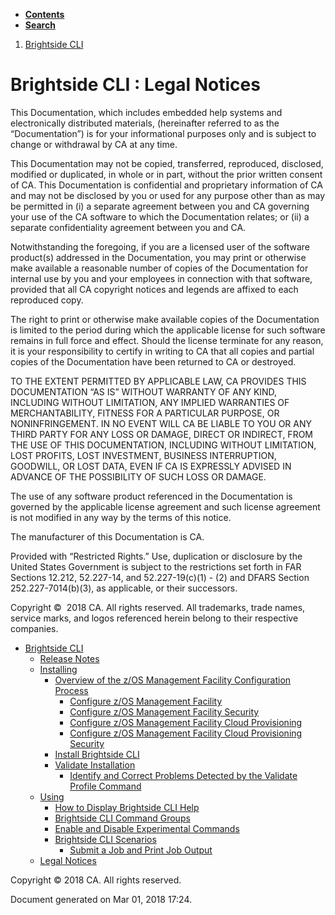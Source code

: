 <div id="page">

<div id="main" class="aui-page-panel">

<div class="aui-page-panel-nav">

<div class="aui-navgroup-inner">

<div id="tabs-nav" class="aui-tabs horizontal-tabs">

  - [**Contents**](#tabs-navigation)
  - [**Search**](#tabs-search)

<div id="tabs-navigation" class="tabs-pane active-pane" data-current-page-id="38207496">

</div>

<div id="tabs-search" class="tabs-pane">

</div>

</div>

</div>

</div>

<div class="section aui-page-panel-content">

<div id="main-header">

<div id="breadcrumb-section">

1.  <span> [Brightside CLI](index.html) </span>

</div>

# <span id="title-text"> Brightside CLI : Legal Notices </span>

</div>

<div id="content" class="view">

<div class="page-metadata">

</div>

<div id="main-content" class="wiki-content group">

This Documentation, which includes embedded help systems and
electronically distributed materials, (hereinafter referred to as the
“Documentation”) is for your informational purposes only and is
subject to change or withdrawal by CA at any time.

This Documentation may not be copied, transferred, reproduced,
disclosed, modified or duplicated, in whole or in part, without the
prior written consent of CA. This Documentation is confidential and
proprietary information of CA and may not be disclosed by you or used
for any purpose other than as may be permitted in (i) a separate
agreement between you and CA governing your use of the CA software to
which the Documentation relates; or (ii) a separate confidentiality
agreement between you and CA.

Notwithstanding the foregoing, if you are a licensed user of the
software product(s) addressed in the Documentation, you may print or
otherwise make available a reasonable number of copies of the
Documentation for internal use by you and your employees in connection
with that software, provided that all CA copyright notices and legends
are affixed to each reproduced copy.

The right to print or otherwise make available copies of the
Documentation is limited to the period during which the applicable
license for such software remains in full force and effect. Should the
license terminate for any reason, it is your responsibility to certify
in writing to CA that all copies and partial copies of the Documentation
have been returned to CA or destroyed.

TO THE EXTENT PERMITTED BY APPLICABLE LAW, CA PROVIDES THIS
DOCUMENTATION “AS IS” WITHOUT WARRANTY OF ANY KIND, INCLUDING WITHOUT
LIMITATION, ANY IMPLIED WARRANTIES OF MERCHANTABILITY, FITNESS FOR A
PARTICULAR PURPOSE, OR NONINFRINGEMENT. IN NO EVENT WILL CA BE LIABLE TO
YOU OR ANY THIRD PARTY FOR ANY LOSS OR DAMAGE, DIRECT OR INDIRECT, FROM
THE USE OF THIS DOCUMENTATION, INCLUDING WITHOUT LIMITATION, LOST
PROFITS, LOST INVESTMENT, BUSINESS INTERRUPTION, GOODWILL, OR LOST DATA,
EVEN IF CA IS EXPRESSLY ADVISED IN ADVANCE OF THE POSSIBILITY OF SUCH
LOSS OR DAMAGE.

The use of any software product referenced in the Documentation is
governed by the applicable license agreement and such license agreement
is not modified in any way by the terms of this notice.

The manufacturer of this Documentation is CA.

Provided with “Restricted Rights.” Use, duplication or disclosure by the
United States Government is subject to the restrictions set forth in FAR
Sections 12.212, 52.227-14, and 52.227-19(c)(1) - (2) and DFARS Section
252.227-7014(b)(3), as applicable, or their successors.

Copyright ©  2018 CA. All rights reserved. All trademarks, trade names,
service marks, and logos referenced herein belong to their respective
companies.

</div>

</div>

</div>

</div>

  - <span id="n-417294290">[Brightside CLI](index.html)</span>
      - <span id="n-417294291">[Release
        Notes](Release-Notes_417294291.html)</span>
    <!-- end list -->
      - <span id="n-429364995">[Installing](Installing_429364995.html)</span>
          - <span id="n-433363261">[Overview of the z/OS Management
            Facility Configuration Process](433363261.html)</span>
              - <span id="n-433363262">[Configure z/OS Management
                Facility](433363262.html)</span>
            <!-- end list -->
              - <span id="n-433363263">[Configure z/OS Management
                Facility Security](433363263.html)</span>
            <!-- end list -->
              - <span id="n-433363264">[Configure z/OS Management
                Facility Cloud Provisioning](433363264.html)</span>
            <!-- end list -->
              - <span id="n-433363265">[Configure z/OS Management
                Facility Cloud Provisioning
                Security](433363265.html)</span>
        <!-- end list -->
          - <span id="n-429364999">[Install Brightside
            CLI](Install-Brightside-CLI_429364999.html)</span>
        <!-- end list -->
          - <span id="n-430335233">[Validate
            Installation](Validate-Installation_430335233.html)</span>
              - <span id="n-433363269">[Identify and Correct Problems
                Detected by the Validate Profile
                Command](Identify-and-Correct-Problems-Detected-by-the-Validate-Profile-Command_433363269.html)</span>
    <!-- end list -->
      - <span id="n-429365002">[Using](Using_429365002.html)</span>
          - <span id="n-429365003">[How to Display Brightside CLI
            Help](How-to-Display-Brightside-CLI-Help_429365003.html)</span>
        <!-- end list -->
          - <span id="n-447395688">[Brightside CLI Command
            Groups](Brightside-CLI-Command-Groups_447395688.html)</span>
        <!-- end list -->
          - <span id="n-433363274">[Enable and Disable Experimental
            Commands](Enable-and-Disable-Experimental-Commands_433363274.html)</span>
        <!-- end list -->
          - <span id="n-441193419">[Brightside CLI
            Scenarios](Brightside-CLI-Scenarios_441193419.html)</span>
              - <span id="n-441193420">[Submit a Job and Print Job
                Output](Submit-a-Job-and-Print-Job-Output_441193420.html)</span>
    <!-- end list -->
      - <span id="n-38207496">[Legal
        Notices](Legal-Notices_38207496.html)</span>

<div id="footer">

<div class="section footer-body">

Copyright © 2018 CA. All rights reserved.

<div class="footer-logo">

</div>

Document generated on Mar 01, 2018 17:24.

</div>

</div>

</div>
